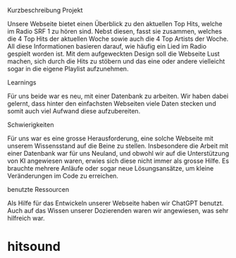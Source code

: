 Kurzbeschreibung Projekt

Unsere Webseite bietet einen Überblick zu den aktuellen Top Hits, welche im Radio SRF 1 zu hören sind. Nebst diesen, fasst sie zusammen, welches die 4 Top Hits der aktuellen Woche sowie auch die 4 Top Artists der Woche. All diese Informationen basieren darauf, wie häufig ein Lied im Radio gespielt worden ist. Mit dem aufgeweckten Design soll die Webseite Lust machen, sich durch die Hits zu stöbern und das eine oder andere vielleicht sogar in die eigene Playlist aufzunehmen.



Learnings

Für uns beide war es neu, mit einer Datenbank zu arbeiten. Wir haben dabei gelernt, dass hinter den einfachsten Webseiten viele Daten stecken und somit auch viel Aufwand diese aufzubereiten.



Schwierigkeiten

Für uns war es eine grosse Herausforderung, eine solche Webseite mit unserem Wissensstand auf die Beine zu stellen. Insbesondere die Arbeit mit einer Datenbank war für uns Neuland, und obwohl wir auf die Unterstützung von KI angewiesen waren, erwies sich diese nicht immer als grosse Hilfe. Es brauchte mehrere Anläufe oder sogar neue Lösungsansätze, um kleine Veränderungen im Code zu erreichen.



benutzte Ressourcen

Als Hilfe für das Entwickeln unserer Webseite haben wir ChatGPT benutzt. Auch auf das Wissen unserer Dozierenden waren wir angewiesen, was sehr hilfreich war. 
# hitsound
 
